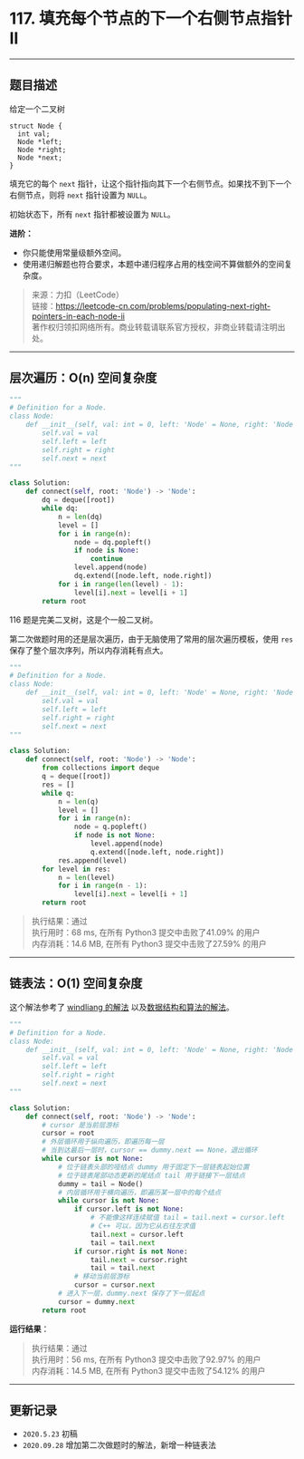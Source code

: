 # 117. 填充每个节点的下一个右侧节点指针 II

---

## 题目描述

给定一个二叉树

```text
struct Node {
  int val;
  Node *left;
  Node *right;
  Node *next;
}
```

填充它的每个 `next` 指针，让这个指针指向其下一个右侧节点。如果找不到下一个右侧节点，则将 `next` 指针设置为 `NULL`。

初始状态下，所有 `next` 指针都被设置为 `NULL`。

**进阶：**

- 你只能使用常量级额外空间。
- 使用递归解题也符合要求，本题中递归程序占用的栈空间不算做额外的空间复杂度。

> 来源：力扣（LeetCode）  
> 链接：<https://leetcode-cn.com/problems/populating-next-right-pointers-in-each-node-ii>  
> 著作权归领扣网络所有。商业转载请联系官方授权，非商业转载请注明出处。

---

## 层次遍历：O(n) 空间复杂度

```python
"""
# Definition for a Node.
class Node:
    def __init__(self, val: int = 0, left: 'Node' = None, right: 'Node' = None, next: 'Node' = None):
        self.val = val
        self.left = left
        self.right = right
        self.next = next
"""

class Solution:
    def connect(self, root: 'Node') -> 'Node':
        dq = deque([root])
        while dq:
            n = len(dq)
            level = []
            for i in range(n):
                node = dq.popleft()
                if node is None:
                    continue
                level.append(node)
                dq.extend([node.left, node.right])
            for i in range(len(level) - 1):
                level[i].next = level[i + 1]
        return root
```

116 题是完美二叉树，这是个一般二叉树。

第二次做题时用的还是层次遍历，由于无脑使用了常用的层次遍历模板，使用 `res` 保存了整个层次序列，所以内存消耗有点大。

```python
"""
# Definition for a Node.
class Node:
    def __init__(self, val: int = 0, left: 'Node' = None, right: 'Node' = None, next: 'Node' = None):
        self.val = val
        self.left = left
        self.right = right
        self.next = next
"""

class Solution:
    def connect(self, root: 'Node') -> 'Node':
        from collections import deque
        q = deque([root])
        res = []
        while q:
            n = len(q)
            level = []
            for i in range(n):
                node = q.popleft()
                if node is not None:
                    level.append(node)
                    q.extend([node.left, node.right])
            res.append(level)
        for level in res:
            n = len(level)
            for i in range(n - 1):
                level[i].next = level[i + 1]
        return root
```

> 执行结果：通过  
> 执行用时：68 ms, 在所有 Python3 提交中击败了41.09% 的用户  
> 内存消耗：14.6 MB, 在所有 Python3 提交中击败了27.59% 的用户

---

## 链表法：O(1) 空间复杂度

这个解法参考了 [windliang 的解法](https://leetcode-cn.com/problems/populating-next-right-pointers-in-each-node-ii/solution/xiang-xi-tong-su-de-si-lu-fen-xi-duo-jie-fa-by-28/) 以及[数据结构和算法的解法](https://leetcode-cn.com/problems/populating-next-right-pointers-in-each-node-ii/solution/bfsjie-jue-zui-hao-de-ji-bai-liao-100de-yong-hu-by/)。

```python
"""
# Definition for a Node.
class Node:
    def __init__(self, val: int = 0, left: 'Node' = None, right: 'Node' = None, next: 'Node' = None):
        self.val = val
        self.left = left
        self.right = right
        self.next = next
"""

class Solution:
    def connect(self, root: 'Node') -> 'Node':
        # cursor 是当前层游标
        cursor = root
        # 外层循环用于纵向遍历，即遍历每一层
        # 当到达最后一层时，cursor == dummy.next == None，退出循环
        while cursor is not None:
            # 位于链表头部的哑结点 dummy 用于固定下一层链表起始位置
            # 位于链表尾部动态更新的尾结点 tail 用于链接下一层结点
            dummy = tail = Node()
            # 内层循环用于横向遍历，即遍历某一层中的每个结点
            while cursor is not None:
                if cursor.left is not None:
                    # 不能像这样连续赋值 tail = tail.next = cursor.left
                    # C++ 可以，因为它从右往左求值
                    tail.next = cursor.left
                    tail = tail.next
                if cursor.right is not None:
                    tail.next = cursor.right
                    tail = tail.next
                # 移动当前层游标
                cursor = cursor.next
            # 进入下一层，dummy.next 保存了下一层起点
            cursor = dummy.next
        return root
```

**运行结果**：

> 执行结果：通过  
> 执行用时：56 ms, 在所有 Python3 提交中击败了92.97% 的用户  
> 内存消耗：14.5 MB, 在所有 Python3 提交中击败了54.12% 的用户

---

## 更新记录

- `2020.5.23` 初稿
- `2020.09.28` 增加第二次做题时的解法，新增一种链表法
